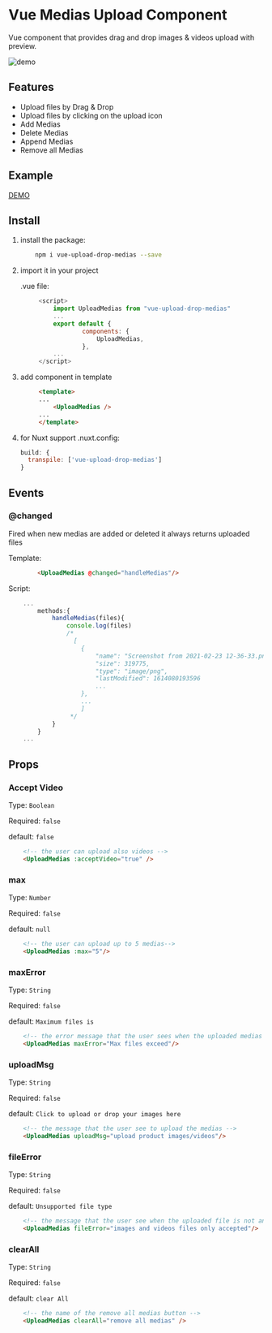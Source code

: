 # Vue Medias Upload Component
Vue component that provides drag and drop images & videos upload with preview.

![demo](./demo.gif)

## Features

* Upload files by Drag & Drop
* Upload files by clicking on the upload icon
* Add Medias
* Delete Medias
* Append Medias
* Remove all Medias

## Example

[DEMO](https://vueupload.yudax.dev)

## Install

1. install the package:

    ```bash
        npm i vue-upload-drop-medias --save
    ```

2. import it in your project

   .vue file:
   ```javascript
        <script>
            import UploadMedias from "vue-upload-drop-medias"
            ...
            export default {
                    components: {
                        UploadMedias,
                    },
            ...
        </script>
   ```

3. add component in template
   ```html
        <template>
        ...
            <UploadMedias />
        ...
        </template>

   ```

4. for Nuxt support
  .nuxt.config:
    ```javascript
    build: {
      transpile: ['vue-upload-drop-medias']
    }
    ```

## Events

### <b>@changed</b>
Fired when new medias are added or deleted it always returns uploaded files

Template:

```html
        <UploadMedias @changed="handleMedias"/>
```

Script:

```javascript
    ...
        methods:{
            handleMedias(files){
                console.log(files)
                /*
                  [
                    {
                        "name": "Screenshot from 2021-02-23 12-36-33.png",
                        "size": 319775,
                        "type": "image/png",
                        "lastModified": 1614080193596
                        ...
                    },
                    ...
                    ]
                 */
            }
        }
    ...
```



## Props

### <b>Accept Video</b>
Type: `Boolean`

Required: `false`

default: `false`

```html
    <!-- the user can upload also videos -->
    <UploadMedias :acceptVideo="true" />
```

### <b>max</b>
Type: `Number`

Required: `false`

default: `null`

```html
    <!-- the user can upload up to 5 medias-->
    <UploadMedias :max="5"/>
```

### <b>maxError</b>
Type: `String`

Required: `false`

default: `Maximum files is`

```html
    <!-- the error message that the user sees when the uploaded medias greater that the max medias required-->
    <UploadMedias maxError="Max files exceed"/>
```

### <b>uploadMsg</b>
Type: `String`

Required: `false`

default: `Click to upload or drop your images here`

```html
    <!-- the message that the user see to upload the medias -->
    <UploadMedias uploadMsg="upload product images/videos"/>
```

### <b>fileError</b>
Type: `String`

Required: `false`

default: `Unsupported file type`

```html
    <!-- the message that the user see when the uploaded file is not an image or a video -->
    <UploadMedias fileError="images and videos files only accepted"/>
```

### <b>clearAll</b>
Type: `String`

Required: `false`

default: `clear All`

```html
    <!-- the name of the remove all medias button -->
    <UploadMedias clearAll="remove all medias" />
```